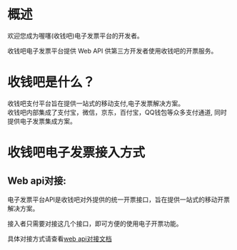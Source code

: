 # 概述

欢迎您成为喔噻\(收钱吧\)电子发票平台的开发者。

收钱吧电子发票平台提供 Web API 供第三方开发者使用收钱吧的开票服务。

# 收钱吧是什么？

收钱吧支付平台旨在提供一站式的移动支付,电子发票解决方案。  
收钱吧内部集成了支付宝，微信，京东，百付宝，QQ钱包等众多支付通道, 同时提供电子发票集成方案。

# 收钱吧电子发票接入方式

## Web api对接:

电子发票平台API是收钱吧对外提供的统一开票接口，旨在提供一站式的移动开票解决方案。

接入者只需要对接这几个接口，即可方便的使用电子开票功能。

具体对接方式请查看[web api对接文档](https://doc.shouqianba.com/invoice/zh-cn/api/apiflow.html)

